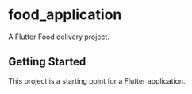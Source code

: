 # food_application

A Flutter Food delivery project.

## Getting Started

This project is a starting point for a Flutter application.

